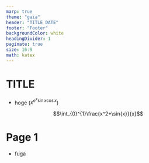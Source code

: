 ```yaml
---
marp: true
theme: "gaia"
header: "TITLE DATE"
footer: "Footer"
backgroundColor: white
headingDivider: 1
paginate: true
size: 16:9
math: katex
---
```


# TITLE

- hoge ($x^{e^x\sin{x}\cos{x}}$)

$$\int_{0}^{1}\frac{x^2+\sin{x}}{x}$$

# Page 1

- fuga